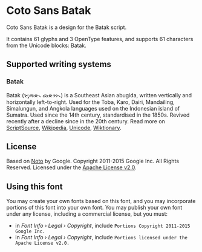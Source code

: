 
# Coto Sans Batak

Coto Sans Batak is a design for the Batak script.

It contains 61 glyphs and 3 OpenType features, and supports 61 characters from the Unicode blocks: Batak.


## Supported writing systems


### Batak

Batak (ᯘᯮᯒᯖ᯲ ᯅᯖᯂ᯲) is a Southeast Asian abugida, written vertically and horizontally left-to-right. Used for the Toba, Karo, Dairi, Mandailing, Simalungun, and Angkola languages used on the Indonesian island of Sumatra. Used since the 14th century, standardised in the 1850s. Revived recently after a decline since in the 20th century. Read more on [ScriptSource](https://scriptsource.org/scr/Batk), [Wikipedia](https://en.wikipedia.org/wiki/ISO_15924:Batk), [Unicode](https://www.unicode.org/versions/Unicode13.0.0/ch17.pdf#G27226), [Wiktionary](https://en.wiktionary.org/wiki/Category:Batak_script).


## License

Based on [Noto](https://github.com/notofonts) by Google. Copyright 2011-2015 Google Inc. All Rights Reserved. Licensed under the [Apache License v2.0](https://www.apache.org/licenses/LICENSE-2.0.txt).

## Using this font

You may create your own fonts based on this font, and you may incorporate portions of this font into your own font. You may publish your own font under any license, including a commercial license, but you must:

- in _Font Info › Legal › Copyright_, include `Portions Copyright 2011-2015 Google Inc.`
- in _Font Info › Legal › Copyright_, include `Portions licensed under the Apache License v2.0.`
